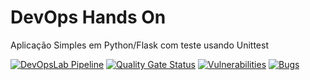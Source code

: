 # DevOps Hands On
Aplicação Simples em Python/Flask com teste usando Unittest

[![DevOpsLab Pipeline](https://github.com/gabydias/devopslab-t05/actions/workflows/pipeline.yml/badge.svg)](https://github.com/gabydias/devopslab-t05/actions/workflows/pipeline.yml)
[![Quality Gate Status](https://sonarcloud.io/api/project_badges/measure?project=gabydias_devopslab-t05&metric=alert_status)](https://sonarcloud.io/summary/new_code?id=gabydias_devopslab-t05)
[![Vulnerabilities](https://sonarcloud.io/api/project_badges/measure?project=gabydias_devopslab-t05&metric=vulnerabilities)](https://sonarcloud.io/summary/new_code?id=gabydias_devopslab-t05)
[![Bugs](https://sonarcloud.io/api/project_badges/measure?project=gabydias_devopslab-t05&metric=bugs)](https://sonarcloud.io/summary/new_code?id=gabydias_devopslab-t05)